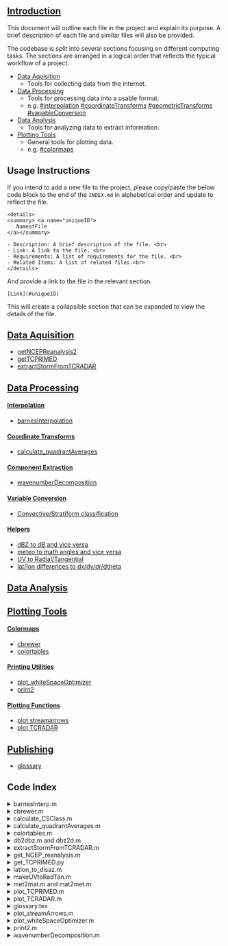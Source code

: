 ## [Introduction](#1-introduction)

This document will outline each file in the project and explain its purpose. A
brief description of each file and similar files will also be provided.

The codebase is split into several sections focusing on different
computing tasks. The sections are arranged in a logical order that reflects the
typical workflow of a project:

- [Data Aquisition](#data-aquisition)
  - Tools for collecting data from the internet.
- [Data Processing](#data-processing)
  - Tools for processing data into a usable format.
  - e.g. [#interpolation](#interpolation)
    [#coordinateTransforms](#coordinateTransforms)
    [#geometricTransforms](#geometricTransforms) [#variableConversion](#variableConversion)
- [Data Analysis](#data-analysis)
  - Tools for analyzing data to extract information.
- [Plotting Tools](#plotting-tools)
  - General tools for plotting data.
  - e.g. [#colormaps](#colormaps)

## Usage Instructions

If you intend to add a new file to the project, please copy/paste the below code
block to the end of the `INDEX.md` in alphabetical order and update to reflect
the file.
```
<details>
<summary> <a name="uniqueID">
   NameofFile
</a></summary>

- Description: A brief description of the file. <br>
- Link: A link to the file. <br>
- Requirements: A list of requirements for the file. <br>
- Related Items: A list of related files.<br>
</details>
```
And provide a link to the file in the relevant section.
```
[Link](#uniqueID)
```

This will create a collapsible section that can be expanded to view the details of the file.
## [Data Aquisition](#dataAquisition)
- [getNCEPReanalysis2](#getNCEPReanalysis)
- [getTCPRIMED](#getTCPRIMED)
- [extractStormFromTCRADAR](#extractStormFromTCRADAR)

## [Data Processing](#dataProcessing)

#### [Interpolation](#interpolation)
- [barnesInterpolation](#barnesInterp)

#### [Coordinate Transforms](#coordinateTransforms)
- [calculate_quadrantAverages](#calculate_quadrantAverages)
#### [Component Extraction](#geometricTransforms)
- [wavenumberDecomposition](#wavenumberDecomposition)
#### [Variable Conversion](#variableConversion)
- [Convective/Stratiform classification](#calculate_CSClass)
#### [Helpers](#helpers)
- [dBZ to dB and vice versa](#db2dbz)
- [meteo to math angles and vice versa](#met2mat)
- [UV to Radial/Tangential](#makeUVtoRadTan)
- [lat/lon differences to dx/dy/dr/dtheta](#latlon_to_disaz)

## [Data Analysis](#dataAnalysis)

## [Plotting Tools](#plottingTools)
#### [Colormaps](#colormaps)
- [cbrewer](#cbrewer)
- [colortables](#colortables)
#### [Printing Utilities](#printingUtilities)
- [plot_whiteSpaceOptimizer](#plot_whiteSpaceOptimizer)
- [print2](#print2)
#### [Plotting Functions](#plottingFunctions)
- [plot streamarrows](#plot_streamArrows)
- [plot TCRADAR](#plot_TCRADAR)
  
## [Publishing](#publishing)
- [glossary](#glossary)



## Code Index
<details><summary> <a name="barnesInterp">
   barnesInterp.m
   </a></summary>

   - Description: An iterative, gaussian weighted interpolation scheme <br>
   - Link: `./dataProcessing/barnesInterp.m` <br>
   - Requirements: MATLAB <br>
   - Related Items: <br>
   </details>

<details><summary> <a name="cbrewer">
      cbrewer.m
   </a></summary>
   - Description: useful tool for generating colormaps. The use cases here are more
   specific to meteorology. <br>
   - Link: `./plottingTools/colortables.m` <br>
   - Requirements: MATLAB, `plot_brewer_cmap.m`, `colorbrewer.mat`, `cbrewer.m` <br>
   - Related Items: `cbrewer.m`<br>
   </details>

<details><summary> <a name="calculate_CSClass">
      calculate_CSClass.m
   </a></summary>

   - Description: Calculate the convective-stratiform classification of a
   reflectivity field <br>
   - Link: `./dataProcessing/calculate_CSClass.m` <br>
   - Requirements: MATLAB <br>
   - Related Items: <br>
   </details>

<details><summary> <a name="calculate_quadrantAverages">
      calculate_quadrantAverages.m
   </a></summary>

   - Description: Calculate quadrant averages from a given center location (in lat/lon) and direction. <br>
   - Link: `./dataProcessing/calculate_quadrantAverages.m` <br>
   - Requirements: MATLAB; [`met2mat.m`](#met2mat) <br>
   - Related Items: <br>
   </details>

<details><summary> <a name="colortables">
      colortables.m
   </a></summary>

   - Description: useful tool for generating colormaps. The use cases here are more
   specific to meteorology. <br>
   - Link: `./plottingTools/colortables.m` <br>
   - Requirements: MATLAB, `plot_brewer_cmap.m`, `colorbrewer.mat`, `cbrewer.m` <br>
   - Related Items: `cbrewer.m`<br>
   </details>

<details><summary> <a name="db2dbz">
   db2dbz.m and dbz2d.m
   </a></summary>

   - Description: convert dBZ to dB and back again <br>
   - Link: `./dataProcessing/helpers/dbz2db.m` and `./dataProcessing/helpers/db2dbz.m` <br>
   - Requirements: MATLAB <br>
   - Related Items: <br>
   </details>

<details><summary> <a name="extractStormFromTCRADAR">
   extractStormFromTCRADAR.m
   </a></summary>

   - Description: Extract all variables of TCRADAR for a single storm. <br>
   - Link: `./dataProcessing/extractStormFromTCRADAR.m` <br>
   - Requirements: MATLAB <br>
   - Related Items: 
      - TC-RADAR is available here: [TC-RADAR](https://www.aoml.noaa.gov/ftp/pub/hrd/data/radar/level3/)<br>
   </details>


<details><summary> <a name="getNCEPReanalysis">
   get_NCEP_reanalysis.m
   </a></summary>

   - Description: download the NCEP reanalysis data for a given year. <br>
   - Link: `./dataAquisition/get_NCEP_reanalysis.m` <br>
   - Requirements: MATLAB <br>
   - Related Items: <br>
   </details>
   
<details><summary> <a name="getTCPRIMED">
   get_TCPRIMED.py
   </a></summary>

   - Description: download TCPRIMED data from AWS. <br>
   - Link: `./dataAquisition/get_TCPRIMED.py` <br>
   - Requirements: python <br>
   - Related Items: plot_TCPRIMED.m <br>
   </details>

<details><summary> <a name="latlon_to_disaz.m">
   latlon_to_disaz.m
   </a></summary>

   - Description: convert differences in latitude and longitude to zonal, meridional, meridian arclength, and azimuth <br>
   - Link: `./dataProcessing/helpers/latlon_to_disaz.m` <br>
   - Requirements: MATLAB <br>
   - Related Items: <br>
   </details>

<details><summary> <a name="makeUVtoRadTan">
   makeUVtoRadTan.m
   </a></summary>

   - Description: quickly convert between zonal and meridional wind to radial and tangential wind<br>
   - Link: `./dataProcessing/helpers/makeUVtoRadTan.m` <br>
   - Requirements: MATLAB <br>
   - Related Items: <br>
   </details>

<details><summary> <a name="met2mat">
   met2mat.m and mat2met.m
   </a></summary>

   - Description: handy conversions between math and meteo angle conventions. <br>
   - Link: `./dataProcessing/helpers/met2mat.m` and `./dataProcessing/helpers/met2mat.m` <br>
   - Requirements: MATLAB <br>
   - Related Items: <br>
   </details>


<details><summary> <a name="plotTCPRIMED">
   plot_TCPRIMED.m
   </a></summary>

   - Description: plot TCPRIMED microwave. <br>
   - Link: `./plottingTools/get_TCPRIMED.m` <br>
   - Requirements: MATLAB <br>
   - Related Items: get_TCPRIMED.py <br>
   </details>

<details><summary> <a name="plot_TCRADAR">
   plot_TCRADAR.m
   </a></summary>

   - Description: Plot TCRADAR data. <br>
   - Link: `./plottingTools/plot_TCRADAR.m` <br>
   - Requirements: MATLAB <br>
   - Related Items: 
      - [extractStormFromTCRADAR](#extractStormFromTCRADAR) <br>
      - TCRADAR is available here: [TCRADAR](https://www.aoml.noaa.gov/ftp/pub/hrd/data/radar/level3/) <br>
   </details>

<details><summary> <a name="glossary">
   glossary.tex
   </a></summary>

   - Description: A list of commonly used METEO terms and definitions. <br>
   - Link: `./publishing/glossary.tex` <br>
   - Requirements: LaTeX <br>
   - Related Items: <br>
   </details>
<details><summary> <a name="plot_streamArrows">
   plot_streamArrows.m
   </a></summary>

   - Description: Plot curved vector fields. <br>
   - Link: `./plottingTools/plot_streamArrows.m` <br>
   - Requirements: MATLAB <br>
   - Related Items: <br>
   </details>

<details><summary> <a name="plot_whiteSpaceOptimizer">
      plot_whiteSpaceOptimizer.m
   </a></summary>

   - Description: A helper function to reduce the white space of a figure and
   modify all fonts. <br>
   - Link: `./plottingTools/plot_whiteSpaceOptimizer.m` <br>
   - Requirements: MATLAB, `plottingTools/plot_whiteSpaceOptimizer.m` <br>
   - Related Items: [print2](#print2) <br>
   </details>

<details><summary> <a name="print2">
   print2.m
   </a></summary>

   - Description: An easier to use printing function that supports rasterized and
   vector rendering <br>
   - Link: `./plottingTools/print2.m` <br>
   - Requirements: MATLAB, `plottingTools/plot_whiteSpaceOptimizer.m` <br>
   - Related Items: <br>
   </details>

<details><summary> <a name="wavenumberDecomposition">
   wavenumberDecomposition.m
   </a></summary>

   - Description: A tool to decompose centered cartesian tensor fields into integer wavenumber components <br>
   - Link: `./dataProcessing/wavenumberDecomposition.m` <br>
   - Requirements: MATLAB <br>
   - Related Items: <br>
   </details>
   